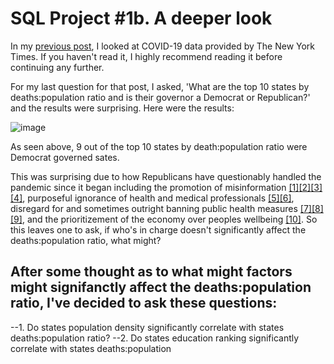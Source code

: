 # SQL Project #1b. A deeper look

In my [previous post](https://robertjspencer.github.io/2022/05/21/COVID19-NYT.html), I looked at COVID-19 data provided by The New York Times. If you haven't read it, I highly recommend reading it before continuing any further.

For my last question for that post, I asked, 'What are the top 10 states by deaths:population ratio and is their governor a Democrat or Republican?' and the results were surprising. Here were the results:

![image](https://user-images.githubusercontent.com/105367716/170274486-64b0e227-ec20-4c59-99ad-1b6e2d3df5c7.png)

As seen above, 9 out of the top 10 states by death:population ratio were Democrat governed sates. 

This was surprising due to how Republicans have questionably handled the pandemic since it began including the promotion of misinformation [[1]](https://www.nytimes.com/2020/09/30/us/politics/trump-coronavirus-misinformation.html)[[2]](https://www.theatlantic.com/politics/archive/2020/11/trumps-lies-about-coronavirus/608647/)[[3]](https://abcnews.go.com/Health/wireStory/gop-state-lawmakers-spread-covid-19-misinformation-76166298)[[4]](https://www.washingtonpost.com/politics/2021/09/14/florida-desantis-vaccine-misinformation-rna/), purposeful ignorance of health and medical professionals [[5]](https://www.nature.com/articles/d41586-020-03035-4)[[6]](https://www.washingtonpost.com/national/coronavirus-ravaged-florida-as-ron-desantis-sidelined-scientists-and-followed-trump/2020/07/25/0b8008da-c648-11ea-b037-f9711f89ee46_story.html), disregard for and sometimes outright banning public health measures [[7]](https://www.texastribune.org/2021/08/06/texas-greg-abbott-covid-restrictions/)[[8]](https://www.cbsnews.com/news/georgia-governor-brian-kemp-bans-city-face-mask-orders-coronavirus-pandemic/)[[9]](https://www.reuters.com/world/us/appeals-court-rules-favor-florida-governor-reinstates-ban-mask-mandates-florida-2021-09-10/), and the prioritizement of the economy over peoples wellbeing [[10]](https://www.sciencedirect.com/science/article/pii/S0191886921002658). So this leaves one to ask, if who's in charge doesn't significantly affect the deaths:population ratio, what might?

## After some thought as to what might factors might signifanctly affect the deaths:population ratio, I've decided to ask these questions:
--1. Do states population density significantly correlate with states deaths:population ratio?
--2. Do states education ranking significantly correlate with states deaths:population
